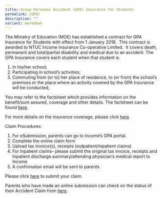 ```yaml
---
title: Group Personal Accident (GPA) Insurance for Students
permalink: /GPA/
description: ""
variant: markdown
---
```

The Ministry of Education (MOE) has established a contract for GPA Insurance for Students with effect from 1 January 2018.  This contract is awarded to NTUC Income Insurance Co-operative Limited.  It covers death, permanent and total/partial disability and medical due to an accident. The GPA Insurance covers each student when that student is

1.  In his/her school;
2.  Participating in school’s activities;
3.  Commuting from (or to) her place of residence, to (or from) the school’s premises or the place where an activity covered by the GPA Insurance will be conducted;


You may refer to the factsheet which provides information on the benefit/sum assured, coverage and other details. The factsheet can be found [here](/files/2024/Product_Fact_Sheet__Year_2024_May__Revised.pdf). 


For more details on the insurance coverage, please click [here](https://www.income.com.sg/insurance/insurance-for-businesses/group-insurance/group-personal-accident-insurance-for-students).

Claim Procedures

1.  For eSubmission, parents can go to Income’s GPA portal.
2.  Complete the online claim form
3.  Upload tax invoice(s), receipts (outpatient/inpatient claims)
4.  For inpatient claims– please submit the original tax invoice, receipts and Inpatient discharge summary/attending physician’s medical report to Income
5.  A confirmation email will be sent to parents

Please click [here](https://studentgpa.incomegroupins.com.sg/) to submit your claim.

Parents who have made an online submission can check on the status of their Accident Claim from [here](https://studentgpa.incomegroupins.com.sg/).